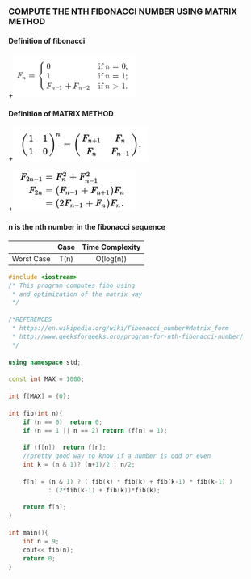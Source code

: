 ### COMPUTE THE NTH FIBONACCI NUMBER USING MATRIX METHOD

#### Definition of fibonacci
+![Alt Fibonacci](assets/fibo.png?raw=true "Fibonacci")


#### Definition of MATRIX METHOD
+![Alt Matrix Method](assets/matrix_fibo.png?raw=true "")


+![Alt Matrix Method even and odds](assets/matrix_fibo2.png?raw=true "")

#### n is the nth number in the fibonacci sequence


|               | Case             | Time Complexity |
| ------------- |:----------------:|:---------------:|
| Worst Case    | T(n)             |      O(log(n))  |




```c++
#include <iostream>
/* This program computes fibo using
 * and optimization of the matrix way
 */

/*REFERENCES
 * https://en.wikipedia.org/wiki/Fibonacci_number#Matrix_form
 * http://www.geeksforgeeks.org/program-for-nth-fibonacci-number/
 */

using namespace std;

const int MAX = 1000;

int f[MAX] = {0};

int fib(int n){
    if (n == 0)  return 0;
    if (n == 1 || n == 2) return (f[n] = 1);

    if (f[n])  return f[n];
    //pretty good way to know if a number is odd or even
    int k = (n & 1)? (n+1)/2 : n/2;

    f[n] = (n & 1) ? ( fib(k) * fib(k) + fib(k-1) * fib(k-1) )
           : (2*fib(k-1) + fib(k))*fib(k);

    return f[n];
}

int main(){
    int n = 9;
    cout<< fib(n);
    return 0;
}

```
